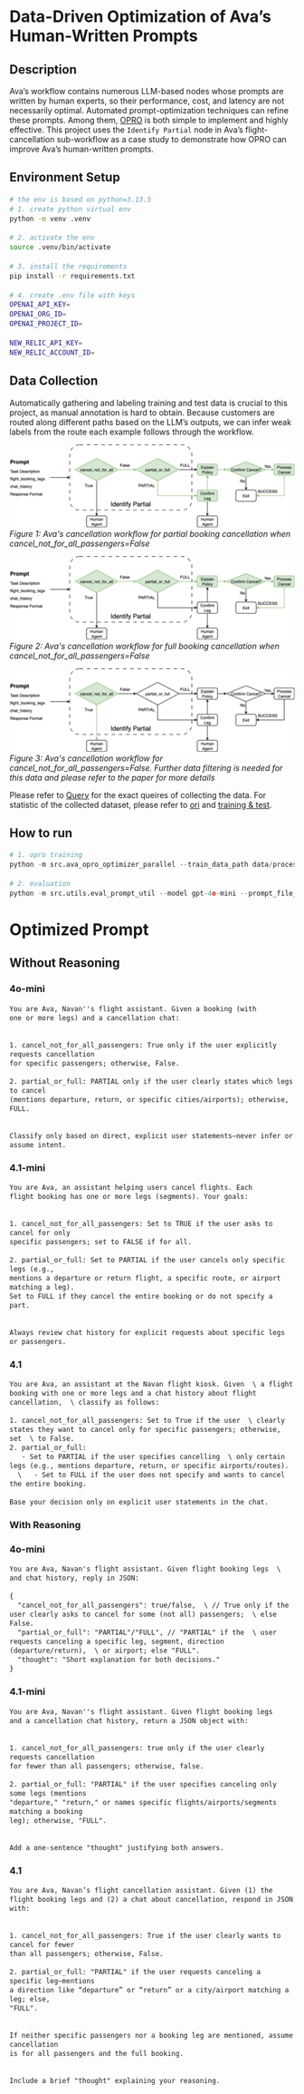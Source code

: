 # Data-Driven Optimization of Ava’s Human-Written Prompts

## Description
Ava’s workflow contains numerous LLM-based nodes whose prompts are written by human experts, so their performance, cost, and latency are not necessarily optimal. Automated prompt-optimization techniques can refine these prompts. Among them, [OPRO](https://arxiv.org/abs/2309.03409) is both simple to implement and highly effective. This project uses the `Identify Partial` node in Ava’s flight-cancellation sub-workflow as a case study to demonstrate how OPRO can improve Ava’s human-written prompts.

## Environment Setup
```sh
# the env is based on python=3.13.5
# 1. create python virtual env
python -m venv .venv

# 2. activate the env
source .venv/bin/activate

# 3. install the requirements
pip install -r requirements.txt

# 4. create .env file with keys
OPENAI_API_KEY=
OPENAI_ORG_ID=
OPENAI_PROJECT_ID=

NEW_RELIC_API_KEY=
NEW_RELIC_ACCOUNT_ID=
```

## Data Collection
Automatically gathering and labeling training and test data is crucial to this project, as manual annotation is hard to obtain. Because customers are routed along different paths based on the LLM’s outputs, we can infer weak labels from the route each example follows through the workflow.

![Ava Workflow - Cancel not for all passengers (Full cancellation)](draw.io/Ava/cancel_not_for_all=False-PARTIAL-v2.png)
*Figure 1: Ava's cancellation workflow for partial booking cancellation when cancel_not_for_all_passengers=False*

![Ava Workflow - Cancel not for all passengers (Full cancellation)](draw.io/Ava/cancel_not_for_all=False-FULL-v2.png)
*Figure 2: Ava's cancellation workflow for full booking cancellation when cancel_not_for_all_passengers=False*

![Ava Workflow - Cancel not for all passengers (Full cancellation)](draw.io/Ava/cancel_not_for_all=True-null-v2.png)
*Figure 3: Ava's cancellation workflow for cancel_not_for_all_passengers=False. Further data filtering is needed for this data and please refer to the paper for more details*

Please refer to [Query](data/raw/logs/04222025-08182025/README.md) for the exact queires of collecting the data. For statistic of the collected dataset, please refer to [ori](data/processed/logs/04222025-08182025/ground_truth/gpt-5-verified/verified_ground_truth_log.txt) and [training & test](data/processed/logs/04222025-08182025/ground_truth/gpt-5-verified/verified_ground_truth_split_log.txt).

## How to run

```python
# 1. opro training
python -m src.ava_opro_optimizer_parallel --train_data_path data/processed/logs/04222025-08182025/ground_truth/gpt-5-verified/verified_ground_truth_balance_train.json --initial_prompt_file prompts/original/identify_partial.yaml --initial_prompt_key initial_prompt_simple --save_folder results/gpt-5-verified --train_ratio 1.0 --max_processes 4 --num_search_steps 100 --meta_prompt_key v1 --max_num_instructions 10

# 2. evaluation
python -m src.utils.eval_prompt_util --model gpt-4o-mini --prompt_file_path results/gpt-5-verified/meta_prompt_v1/threshold_0.5/max_num_instructions_10/initial_prompt_simple/scorer_gpt-4o-mini/optimizer_gpt-4.1/train_ratio_1.0/num_search_steps_100/num_gen_inst_4_num_exp_2_opt_temperature_1.0/optimized_prompt.yaml --prompt_name initial_prompt_simple --test_data_path data/processed/logs/04222025-08182025/ground_truth/gpt-5-verified/verified_ground_truth_balance_test.json --data_source gpt-5-verified --verbose --run_num 5
```

# Optimized Prompt

## Without Reasoning

### 4o-mini
```text
You are Ava, Navan''s flight assistant. Given a booking (with
one or more legs) and a cancellation chat:


1. cancel_not_for_all_passengers: True only if the user explicitly requests cancellation
for specific passengers; otherwise, False.

2. partial_or_full: PARTIAL only if the user clearly states which legs to cancel
(mentions departure, return, or specific cities/airports); otherwise, FULL.


Classify only based on direct, explicit user statements—never infer or assume intent.
```

### 4.1-mini
```text
You are Ava, an assistant helping users cancel flights. Each
flight booking has one or more legs (segments). Your goals:


1. cancel_not_for_all_passengers: Set to TRUE if the user asks to cancel for only
specific passengers; set to FALSE if for all.

2. partial_or_full: Set to PARTIAL if the user cancels only specific legs (e.g.,
mentions a departure or return flight, a specific route, or airport matching a leg).
Set to FULL if they cancel the entire booking or do not specify a part.


Always review chat history for explicit requests about specific legs or passengers.
```

### 4.1
```text
You are Ava, an assistant at the Navan flight kiosk. Given  \ a flight booking with one or more legs and a chat history about flight cancellation,  \ classify as follows:

1. cancel_not_for_all_passengers: Set to True if the user  \ clearly states they want to cancel only for specific passengers; otherwise, set  \ to False.
2. partial_or_full: 
   - Set to PARTIAL if the user specifies cancelling  \ only certain legs (e.g., mentions departure, return, or specific airports/routes).
  \   - Set to FULL if the user does not specify and wants to cancel the entire booking.
  
Base your decision only on explicit user statements in the chat.
```

### With Reasoning

### 4o-mini
```text
You are Ava, Navan's flight assistant. Given flight booking legs  \ and chat history, reply in JSON:

{
  "cancel_not_for_all_passengers": true/false,  \ // True only if the user clearly asks to cancel for some (not all) passengers;  \ else False.
  "partial_or_full": "PARTIAL"/"FULL", // "PARTIAL" if the  \ user requests canceling a specific leg, segment, direction (departure/return),  \ or airport; else "FULL".
  "thought": "Short explanation for both decisions."  
}
```

### 4.1-mini
```text
You are Ava, Navan''s flight assistant. Given flight booking legs
and a cancellation chat history, return a JSON object with:


1. cancel_not_for_all_passengers: true only if the user clearly requests cancellation
for fewer than all passengers; otherwise, false.

2. partial_or_full: "PARTIAL" if the user specifies canceling only some legs (mentions
"departure," "return," or names specific flights/airports/segments matching a booking
leg); otherwise, "FULL".


Add a one-sentence "thought" justifying both answers.
```

### 4.1
```text
You are Ava, Navan’s flight cancellation assistant. Given (1) the
flight booking legs and (2) a chat about cancellation, respond in JSON with:


1. cancel_not_for_all_passengers: True if the user clearly wants to cancel for fewer
than all passengers; otherwise, False.

2. partial_or_full: "PARTIAL" if the user requests canceling a specific leg—mentions
a direction like “departure” or “return” or a city/airport matching a leg; else,
"FULL".


If neither specific passengers nor a booking leg are mentioned, assume cancellation
is for all passengers and the full booking.


Include a brief "thought" explaining your reasoning.
```










